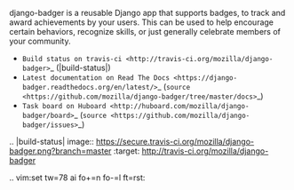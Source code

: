 django-badger is a reusable Django app that supports badges, to track and
award achievements by your users. This can be used to help encourage certain
behaviors, recognize skills, or just generally celebrate members of your
community.

- `Build status on travis-ci <http://travis-ci.org/mozilla/django-badger>`_ (|build-status|)
- `Latest documentation on Read The Docs <https://django-badger.readthedocs.org/en/latest/>`_
  (`source <https://github.com/mozilla/django-badger/tree/master/docs>`_)
- `Task board on Huboard <http://huboard.com/mozilla/django-badger/board>`_
  (`source <https://github.com/mozilla/django-badger/issues>`_)

.. |build-status| image:: https://secure.travis-ci.org/mozilla/django-badger.png?branch=master
           :target: http://travis-ci.org/mozilla/django-badger

.. vim:set tw=78 ai fo+=n fo-=l ft=rst:

